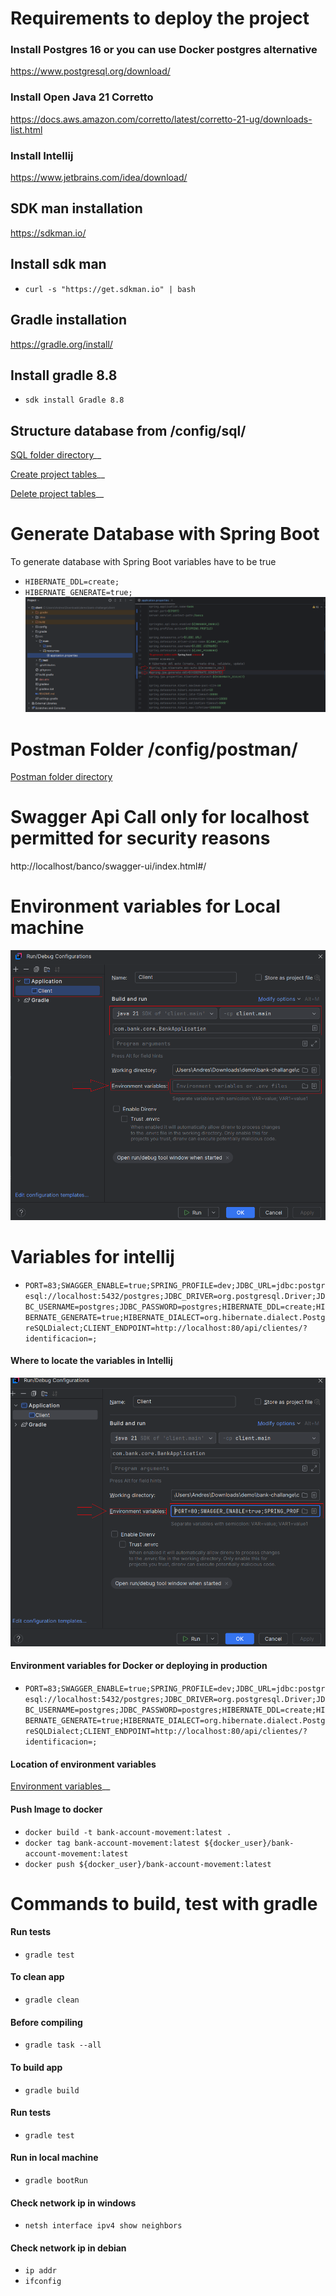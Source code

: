 
# Requirements to deploy the project
### Install Postgres 16 or you can use Docker postgres alternative
https://www.postgresql.org/download/
### Install Open Java 21 Corretto
https://docs.aws.amazon.com/corretto/latest/corretto-21-ug/downloads-list.html
### Install Intellij
https://www.jetbrains.com/idea/download/

## SDK man installation
https://sdkman.io/

## Install sdk man
- `curl -s "https://get.sdkman.io" | bash`

## Gradle installation
https://gradle.org/install/

## Install gradle 8.8
- `sdk install Gradle 8.8`

## Structure database from /config/sql/
[SQL folder directory](./config/sql/)__

[Create project tables](./config/sql/initialize.sql)__

[Delete project tables](./config/sql/roll_back.sql)__

# Generate Database with Spring Boot
To generate database with Spring Boot variables have to be true
- `HIBERNATE_DDL=create;`
- `HIBERNATE_GENERATE=true;`
  ![alt text](./config/image_config/generate_sql_with_spring_boot.png)

# Postman Folder /config/postman/
[Postman folder directory](./config/postman/)

# Swagger Api Call only for localhost permitted for security reasons
http://localhost/banco/swagger-ui/index.html#/

# Environment variables for Local machine
![alt text](./config/image_config/environment_config.png)

# Variables for intellij
- `PORT=83;SWAGGER_ENABLE=true;SPRING_PROFILE=dev;JDBC_URL=jdbc:postgresql://localhost:5432/postgres;JDBC_DRIVER=org.postgresql.Driver;JDBC_USERNAME=postgres;JDBC_PASSWORD=postgres;HIBERNATE_DDL=create;HIBERNATE_GENERATE=true;HIBERNATE_DIALECT=org.hibernate.dialect.PostgreSQLDialect;CLIENT_ENDPOINT=http://localhost:80/api/clientes/?identificacion=;`
#### Where to locate the variables in Intellij
![alt text](./config/image_config/location_of_environment_variables.png)

#### Environment variables for Docker or deploying in production
- `PORT=83;SWAGGER_ENABLE=true;SPRING_PROFILE=dev;JDBC_URL=jdbc:postgresql://localhost:5432/postgres;JDBC_DRIVER=org.postgresql.Driver;JDBC_USERNAME=postgres;JDBC_PASSWORD=postgres;HIBERNATE_DDL=create;HIBERNATE_GENERATE=true;HIBERNATE_DIALECT=org.hibernate.dialect.PostgreSQLDialect;CLIENT_ENDPOINT=http://localhost:80/api/clientes/?identificacion=;`

#### Location of environment variables
[Environment variables](./dev.env)__


#### Push Image to docker
- `docker build -t bank-account-movement:latest .`
- `docker tag bank-account-movement:latest ${docker_user}/bank-account-movement:latest`
- `docker push ${docker_user}/bank-account-movement:latest`

# Commands to build, test with gradle
#### Run tests
- `gradle test`

#### To clean app
- `gradle clean`

#### Before compiling
- `gradle task --all`

#### To build app
- `gradle build`

#### Run tests
- `gradle test`

#### Run in local machine
- `gradle bootRun`

#### Check network ip in windows
- `netsh interface ipv4 show neighbors`

#### Check network ip in debian
- `ip addr  `
- `ifconfig `

